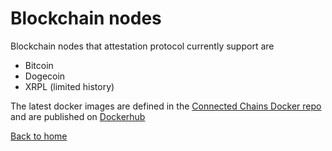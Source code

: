 # Blockchain nodes

Blockchain nodes that attestation protocol currently support are

- Bitcoin
- Dogecoin
- XRPL (limited history)

The latest docker images are defined in the [Connected Chains Docker repo](https://github.com/flare-foundation/connected-chains-docker) and are published on [Dockerhub](https://hub.docker.com/u/flarefoundation)

[Back to home](../README.md)
